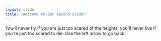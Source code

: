 ```yaml
---
layout: slide
title: "Welcome to our second slide!"
---
```

You-ll never fly if you are just too scared of the heights, you'll never live if you're just too scared to die. 
Use the left arrow to go back!